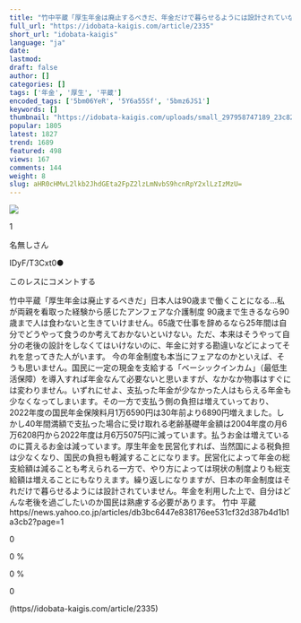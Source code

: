 ```yaml
---
title: "竹中平蔵「厚生年金は廃止するべきだ、年金だけで暮らせるようには設計されていない、90歳まで働けばいい」"
full_url: "https://idobata-kaigis.com/article/2335"
short_url: "idobata-kaigis"
language: "ja"
date: 
lastmod: 
draft: false
author: []
categories: []
tags: ['年金', '厚生', '平蔵']
encoded_tags: ['5bm06YeR', '5Y6a55Sf', '5bmz6JS1']
keywords: []
thumbnail: "https://idobata-kaigis.com/uploads/small_297958747189_23c8235508.jpg"
popular: 1805
latest: 1827
trend: 1689
featured: 498
views: 167
comments: 144
weight: 8
slug: aHR0cHMvL2lkb2JhdGEta2FpZ2lzLmNvbS9hcnRpY2xlLzIzMzU=
---
```


![](https://idobata-kaigis.com/uploads/small_297958747189_23c8235508.jpg)

<div><p class='text-pink-100 text-sm'><p class='mr-2'>1</p><p class='mr-2'>名無しさん</p><p class='hidden xlinline-block'>IDyF/T3Cxt0●</p></p><p class='flex items-center text-gray-400'><p class='text-xs mdtext-sm hovercursor-pointer'>このレスにコメントする</p></p><p class='tracking-wide break-all text-lg'> 竹中平蔵「厚生年金は廃止するべきだ」日本人は90歳まで働くことになる…私が両親を看取った経験から感じたアンフェアな介護制度 90歳まで生きるなら90歳まで人は食わないと生きていけません。65歳で仕事を辞めるなら25年間は自分でどうやって食うのか考えておかないといけない。ただ、本来はそうやって自分の老後の設計をしなくてはいけないのに、年金に対する勘違いなどによってそれを怠ってきた人がいます。 今の年金制度も本当にフェアなのかといえば、そうも思いません。国民に一定の現金を支給する「ベーシックインカム」（最低生活保障）を導入すれば年金なんて必要ないと思いますが、なかなか物事はすぐには変わりません。いずれにせよ、支払った年金が少なかった人はもらえる年金も少なくなってしまいます。その一方で支払う側の負担は増えていっており、2022年度の国民年金保険料月1万6590円は30年前より6890円増えました。しかし40年間満額で支払った場合に受け取れる老齢基礎年金額は2004年度の月6万6208円から2022年度は月6万5075円に減っています。払うお金は増えているのに貰えるお金は減っています。厚生年金を民営化すれば、当然国による税負担は少なくなり、国民の負担も軽減することになります。民営化によって年金の総支給額は減ることも考えられる一方で、やり方によっては現状の制度よりも総支給額は増えることにもなりえます。繰り返しになりますが、日本の年金制度はそれだけで暮らせるようには設計されていません。年金を利用した上で、自分はどんな老後を過ごしたいのか国民は熟慮する必要があります。 竹中 平蔵 https//news.yahoo.co.jp/articles/db3bc6447e838176ee531cf32d387b4d1b1a3cb2?page=1 </p><p class='flex items-center mr-2 hovercursor-pointer'><p class='pl-1 text-sm mdtext-base'>0</p></p><p class=' w-full h-full bg-gray-200 absolute '></p><p class='text-white text-xs text-center'>0 %</p><p class='text-white text-xs text-center'>0 %</p><p class='flex items-center mr-2 hovercursor-pointer'><p class='pl-1 text-sm mdtext-base'>0</p></p></div>

(https//idobata-kaigis.com/article/2335)
